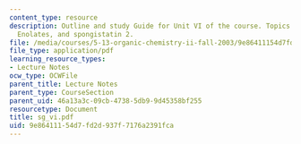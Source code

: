 ```yaml
---
content_type: resource
description: Outline and study Guide for Unit VI of the course. Topics include Enols,
  Enolates, and spongistatin 2.
file: /media/courses/5-13-organic-chemistry-ii-fall-2003/9e86411154d7fd2d937f7176a2391fca_sg_vi.pdf
file_type: application/pdf
learning_resource_types:
- Lecture Notes
ocw_type: OCWFile
parent_title: Lecture Notes
parent_type: CourseSection
parent_uid: 46a13a3c-09cb-4738-5db9-9d45358bf255
resourcetype: Document
title: sg_vi.pdf
uid: 9e864111-54d7-fd2d-937f-7176a2391fca
---
```

